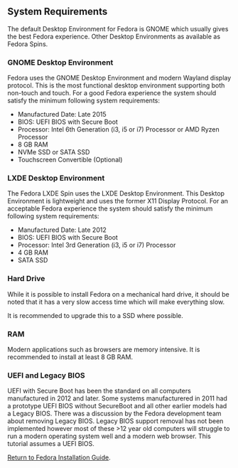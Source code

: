 ## System Requirements

The default Desktop Environment for Fedora is GNOME which usually gives the best Fedora experience. Other Desktop Environments as available as Fedora Spins. 

### GNOME Desktop Environment

Fedora uses the GNOME Desktop Environment and modern Wayland display protocol. This is the most functional desktop environment supporting both non-touch and touch. For a good Fedora experience the system should satisfy the minimum following system requirements:

* Manufactured Date: Late 2015
* BIOS: UEFI BIOS with Secure Boot
* Processor: Intel 6th Generation (i3, i5 or i7) Processor or AMD Ryzen Processor
* 8 GB RAM
* NVMe SSD or SATA SSD
* Touchscreen Convertible (Optional)

### LXDE Desktop Environment

The Fedora LXDE Spin uses the LXDE Desktop Environment. This Desktop Environment is lightweight and uses the former X11 Display Protocol. For an acceptable Fedora experience the system should satisfy the minimum following system requirements:

* Manufactured Date: Late 2012
* BIOS: UEFI BIOS with Secure Boot
* Processor: Intel 3rd Generation (i3, i5 or i7) Processor 
* 4 GB RAM
* SATA SSD

### Hard Drive

While it is possible to install Fedora on a mechanical hard drive, it should be noted that it has a very slow access time which will make everything slow. 

It is recommended to upgrade this to a SSD where possible. 

### RAM

Modern applications such as browsers are memory intensive. It is recommended to install at least 8 GB RAM. 

### UEFI and Legacy BIOS

UEFI with Secure Boot has been the standard on all computers manufactured in 2012 and later. Some systems manufacturered in 2011 had a prototype UEFI BIOS without SecureBoot and all other earlier models had a Legacy BIOS. There was a discussion by the Fedora development team about removing Legacy BIOS. Legacy BIOS support removal has not been implemented however most of these >12 year old computers will struggle to run a modern operating system well and a modern web browser. This tutorial assumes a UEFI BIOS.

[Return to Fedora Installation Guide](./readme.md).